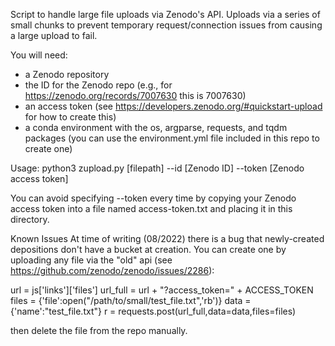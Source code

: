 Script to handle large file uploads via Zenodo's API. Uploads via a series of small chunks to prevent temporary request/connection issues from causing a large upload to fail.

You will need:
- a Zenodo repository
- the ID for the Zenodo repo (e.g., for https://zenodo.org/records/7007630 this is 7007630)
- an access token (see https://developers.zenodo.org/#quickstart-upload for how to create this)
- a conda environment with the os, argparse, requests, and tqdm packages (you can use the environment.yml file included in this repo to create one)

Usage: python3 zupload.py [filepath] --id [Zenodo ID] --token [Zenodo access token]

You can avoid specifying --token every time by copying your Zenodo access token into a file named access-token.txt and placing it in this directory.


Known Issues
At time of writing (08/2022) there is a bug that newly-created depositions don't have a bucket at creation. You can create one by uploading any file via the "old" api (see https://github.com/zenodo/zenodo/issues/2286):

url = js['links']['files']
url_full = url + "?access_token=" + ACCESS_TOKEN
files = {'file':open("/path/to/small/test_file.txt",'rb')}
data = {'name':"test_file.txt"}
r = requests.post(url_full,data=data,files=files)

then delete the file from the repo manually.